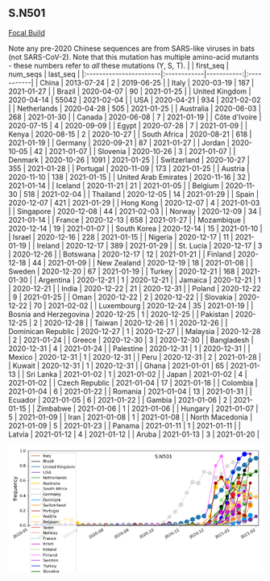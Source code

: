 

## S.N501
[Focal Build](https://nextstrain.org/groups/neherlab/ncov/S.N501)

Note any pre-2020 Chinese sequences are from SARS-like viruses in bats (not SARS-CoV-2).
Note that this mutation has multiple amino-acid mutants - these numbers refer to _all_ these mutations (Y, S, T).
|                        | first_seq   |   num_seqs | last_seq   |
|:-----------------------|:------------|-----------:|:-----------|
| China                  | 2013-07-24  |          2 | 2019-06-25 |
| Italy                  | 2020-03-19  |        187 | 2021-01-27 |
| Brazil                 | 2020-04-07  |         90 | 2021-01-25 |
| United Kingdom         | 2020-04-14  |      55042 | 2021-02-04 |
| USA                    | 2020-04-21  |        934 | 2021-02-02 |
| Netherlands            | 2020-04-28  |        505 | 2021-01-25 |
| Australia              | 2020-06-03  |        268 | 2021-01-30 |
| Canada                 | 2020-06-08  |          7 | 2021-01-19 |
| Côte d'Ivoire          | 2020-07-15  |          4 | 2020-09-09 |
| Egypt                  | 2020-07-28  |          7 | 2021-01-09 |
| Kenya                  | 2020-08-15  |          2 | 2020-10-27 |
| South Africa           | 2020-08-21  |        618 | 2021-01-19 |
| Germany                | 2020-09-21  |         87 | 2021-01-27 |
| Jordan                 | 2020-10-05  |         42 | 2021-01-07 |
| Slovenia               | 2020-10-26  |          3 | 2021-01-07 |
| Denmark                | 2020-10-26  |       1091 | 2021-01-25 |
| Switzerland            | 2020-10-27  |        355 | 2021-01-28 |
| Portugal               | 2020-11-09  |        173 | 2021-01-25 |
| Austria                | 2020-11-10  |        138 | 2021-01-15 |
| United Arab Emirates   | 2020-11-16  |         32 | 2021-01-14 |
| Iceland                | 2020-11-21  |         21 | 2021-01-05 |
| Belgium                | 2020-11-30  |        518 | 2021-02-04 |
| Thailand               | 2020-12-05  |         14 | 2021-01-29 |
| Spain                  | 2020-12-07  |        421 | 2021-01-29 |
| Hong Kong              | 2020-12-07  |          4 | 2021-01-03 |
| Singapore              | 2020-12-08  |         44 | 2021-02-03 |
| Norway                 | 2020-12-09  |         34 | 2021-01-14 |
| France                 | 2020-12-13  |        658 | 2021-01-27 |
| Mozambique             | 2020-12-14  |         19 | 2021-01-07 |
| South Korea            | 2020-12-14  |         15 | 2021-01-10 |
| Israel                 | 2020-12-16  |        228 | 2021-01-15 |
| Nigeria                | 2020-12-17  |         11 | 2021-01-19 |
| Ireland                | 2020-12-17  |        389 | 2021-01-29 |
| St. Lucia              | 2020-12-17  |          3 | 2020-12-26 |
| Botswana               | 2020-12-17  |         12 | 2021-01-21 |
| Finland                | 2020-12-18  |         44 | 2021-01-09 |
| New Zealand            | 2020-12-19  |         18 | 2021-01-08 |
| Sweden                 | 2020-12-20  |         67 | 2021-01-19 |
| Turkey                 | 2020-12-21  |        168 | 2021-01-30 |
| Argentina              | 2020-12-21  |          1 | 2020-12-21 |
| Jamaica                | 2020-12-21  |          1 | 2020-12-21 |
| India                  | 2020-12-22  |         21 | 2020-12-31 |
| Poland                 | 2020-12-22  |          9 | 2021-01-25 |
| Oman                   | 2020-12-22  |          2 | 2020-12-22 |
| Slovakia               | 2020-12-22  |         70 | 2021-02-02 |
| Luxembourg             | 2020-12-24  |         35 | 2021-01-19 |
| Bosnia and Herzegovina | 2020-12-25  |          1 | 2020-12-25 |
| Pakistan               | 2020-12-25  |          2 | 2020-12-28 |
| Taiwan                 | 2020-12-26  |          1 | 2020-12-26 |
| Dominican Republic     | 2020-12-27  |          1 | 2020-12-27 |
| Malaysia               | 2020-12-28  |          2 | 2021-01-24 |
| Greece                 | 2020-12-30  |          3 | 2020-12-30 |
| Bangladesh             | 2020-12-31  |          4 | 2021-01-24 |
| Palestine              | 2020-12-31  |          1 | 2020-12-31 |
| Mexico                 | 2020-12-31  |          1 | 2020-12-31 |
| Peru                   | 2020-12-31  |          2 | 2021-01-28 |
| Kuwait                 | 2020-12-31  |          1 | 2020-12-31 |
| Ghana                  | 2021-01-01  |         65 | 2021-01-13 |
| Sri Lanka              | 2021-01-02  |          1 | 2021-01-02 |
| Japan                  | 2021-01-02  |          4 | 2021-01-02 |
| Czech Republic         | 2021-01-04  |         17 | 2021-01-18 |
| Colombia               | 2021-01-04  |          6 | 2021-01-22 |
| Romania                | 2021-01-04  |         13 | 2021-01-31 |
| Ecuador                | 2021-01-05  |          6 | 2021-01-22 |
| Gambia                 | 2021-01-06  |          2 | 2021-01-15 |
| Zimbabwe               | 2021-01-06  |          1 | 2021-01-06 |
| Hungary                | 2021-01-07  |          5 | 2021-01-09 |
| Iran                   | 2021-01-08  |          1 | 2021-01-08 |
| North Macedonia        | 2021-01-09  |          5 | 2021-01-23 |
| Panama                 | 2021-01-11  |          1 | 2021-01-11 |
| Latvia                 | 2021-01-12  |          4 | 2021-01-12 |
| Aruba                  | 2021-01-13  |          3 | 2021-01-20 |

![Overall trends S.N501](/overall_trends_figures/overall_trends_S.N501.png)